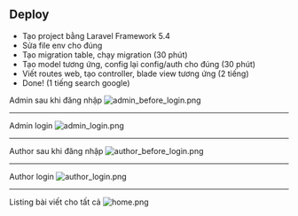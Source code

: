 ## Deploy
- Tạo project bằng Laravel Framework 5.4 
- Sửa file env cho đúng
- Tạo migration table, chạy migration (30 phút)
- Tạo model tương ứng, config lại config/auth cho đúng (30 phút)
- Viết routes web, tạo controller, blade view tương ứng (2 tiếng)
- Done! (1 tiếng search google)

Admin sau khi đăng nhập
<img src="https://sv1.uphinhnhanh.com/images/2018/07/29/admin_before_login.png" alt="admin_before_login.png" border="0">
<hr>
Admin login
<img src="https://sv1.uphinhnhanh.com/images/2018/07/29/admin_login.png" alt="admin_login.png" border="0">
<hr>
Author sau khi đăng nhập
<img src="https://sv1.uphinhnhanh.com/images/2018/07/29/author_before_login.png" alt="author_before_login.png" border="0">
<hr>
Author login
<img src="https://sv1.uphinhnhanh.com/images/2018/07/29/author_login.png" alt="author_login.png" border="0">
<hr>
Listing bài viết cho tất cả
<img src="https://sv1.uphinhnhanh.com/images/2018/07/29/home.png" alt="home.png" border="0">
